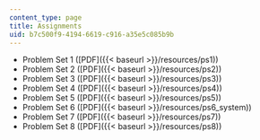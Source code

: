 ```yaml
---
content_type: page
title: Assignments
uid: b7c500f9-4194-6619-c916-a35e5c085b9b
---
```


*   Problem Set 1 ([PDF]({{< baseurl >}}/resources/ps1))
*   Problem Set 2 ([PDF]({{< baseurl >}}/resources/ps2))
*   Problem Set 3 ([PDF]({{< baseurl >}}/resources/ps3))
*   Problem Set 4 ([PDF]({{< baseurl >}}/resources/ps4))
*   Problem Set 5 ([PDF]({{< baseurl >}}/resources/ps5))
*   Problem Set 6 ([PDF]({{< baseurl >}}/resources/ps6_system))
*   Problem Set 7 ([PDF]({{< baseurl >}}/resources/ps7))
*   Problem Set 8 ([PDF]({{< baseurl >}}/resources/ps8))